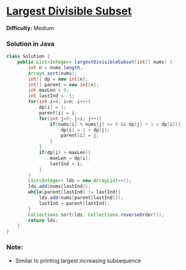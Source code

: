 # [Largest Divisible Subset](https://leetcode.com/problems/largest-divisible-subset/)
**Difficulty:** Medium

### Solution in Java
```java
class Solution {
    public List<Integer> largestDivisibleSubset(int[] nums) {
        int n = nums.length;
        Arrays.sort(nums);
        int[] dp = new int[n];
        int[] parent = new int[n];
        int maxLen = 0;
        int lastInd = -1;
        for(int i=0; i<n; i++){
            dp[i] = 1;
            parent[i] = i;
            for(int j=0; j<i; j++){
                if(nums[i] % nums[j] == 0 && dp[j] + 1 > dp[i]){
                    dp[i] = 1 + dp[j];
                    parent[i] = j;
                }
            }
            if(dp[i] > maxLen){
                maxLen = dp[i];
                lastInd = i;
            }
        }
        List<Integer> lds = new ArrayList<>();
        lds.add(nums[lastInd]);
        while(parent[lastInd] != lastInd){
            lds.add(nums[parent[lastInd]]);
            lastInd = parent[lastInd];
        }
        Collections.sort(lds, Collections.reverseOrder());
        return lds;
    }
}
```
### Note:
- Similar to printing largest increasing subsequence
